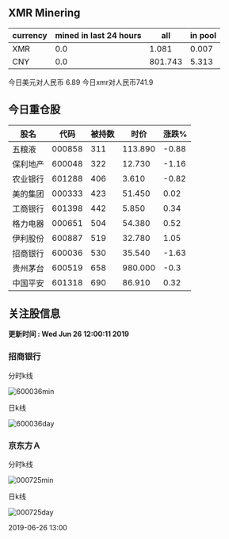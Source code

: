 ## XMR Minering

|currency|mined in last 24 hours|all|in pool|
|---|---|---|---|
|XMR|0.0|1.081|0.007|
|CNY|0.0|801.743|5.313|

今日美元对人民币 6.89	今日xmr对人民币741.9


## 今日重仓股 

|股名|代码|被持数|时价|涨跌%|
|---|---|---|---|---|
|五粮液|000858|311|113.890|-0.88|
|保利地产|600048|322|12.730|-1.16|
|农业银行|601288|406|3.610|-0.82|
|美的集团|000333|423|51.450|0.02|
|工商银行|601398|442|5.850|0.34|
|格力电器|000651|504|54.380|0.52|
|伊利股份|600887|519|32.780|1.05|
|招商银行|600036|530|35.540|-1.63|
|贵州茅台|600519|658|980.000|-0.3|
|中国平安|601318|690|86.910|0.32|

## 关注股信息
**更新时间 : Wed Jun 26 12:00:11 2019**
### 招商银行 
分时k线

![600036min](http://image.sinajs.cn/newchart/min/n/sh600036.gif)

日k线

![600036day](http://image.sinajs.cn/newchart/daily/n/sh600036.gif)

### 京东方Ａ 
分时k线

![000725min](http://image.sinajs.cn/newchart/min/n/sz000725.gif)

日k线

![000725day](http://image.sinajs.cn/newchart/daily/n/sz000725.gif)

2019-06-26 13:00
